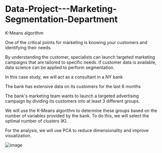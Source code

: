 # Data-Project---Marketing-Segmentation-Department
K-Means algorithm

One of the critical points for marketing is knowing your customers and identifying their needs.

By understanding the customer, specialists can launch targeted marketing campaigns that are tailored to specific needs.
If customer data is available, data science can be applied to perform segmentation.

In this case study, we will act as a consultant in a NY bank

The bank has extensive data on its customers for the last 6 months

The bank's marketing team wants to launch a targeted advertising campaign by dividing its customers into at least 3 different groups.

We will use the K-Means algorithm to determine these groups based on the number of variables provided by the bank. To do this, we will select the optimal number of clusters (K).

For the analysis, we will use PCA to reduce dimensionality and improve visualization.

![image](https://user-images.githubusercontent.com/98351714/217535537-685a6511-f105-4c24-a6f5-6ae1541a6e22.png)
